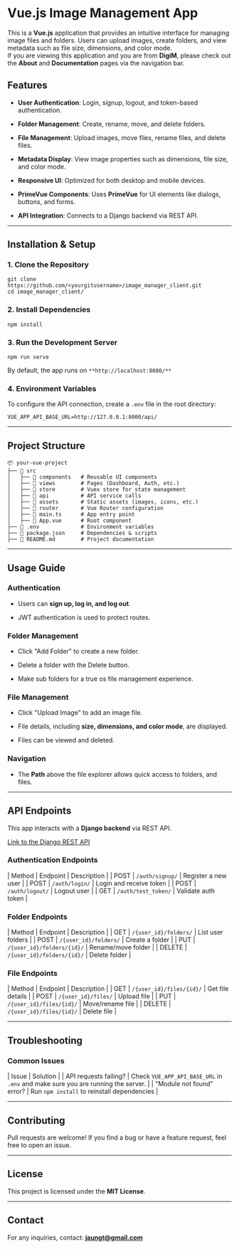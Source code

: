 # Vue.js Image Management App

This is a **Vue.js** application that provides an intuitive interface for managing image files and folders. Users can upload images, create folders, and view metadata such as file size, dimensions, and color mode.  
If you are viewing this application and you are from **DigiM**, please check out the **About** and **Documentation** pages via the navigation bar.

## Features

- **User Authentication**: Login, signup, logout, and token-based authentication.

- **Folder Management**: Create, rename, move, and delete folders.

- **File Management**: Upload images, move files, rename files, and delete files.

- **Metadata Display**: View image properties such as dimensions, file size, and color mode.

- **Responsive UI**: Optimized for both desktop and mobile devices.

- **PrimeVue Components**: Uses **PrimeVue** for UI elements like dialogs, buttons, and forms.

- **API Integration**: Connects to a Django backend via REST API.

---

## **Installation & Setup**

### **1\. Clone the Repository**

```
git clone https://github.com/<yourgitusername>/image_manager_client.git
cd image_manager_client/
```

### **2\. Install Dependencies**

```
npm install
```

### **3\. Run the Development Server**

```
npm run serve
```

By default, the app runs on `**http://localhost:8080/**`

### **4\. Environment Variables**

To configure the API connection, create a `.env` file in the root directory:

```
VUE_APP_API_BASE_URL=http://127.0.0.1:8000/api/
```

---

## **Project Structure**

```
📦 your-vue-project
├── 📁 src
│   ├── 📁 components   # Reusable UI components
│   ├── 📁 views        # Pages (Dashboard, Auth, etc.)
│   ├── 📁 store        # Vuex store for state management
│   ├── 📁 api          # API service calls
│   ├── 📁 assets       # Static assets (images, icons, etc.)
│   ├── 📁 router       # Vue Router configuration
│   ├── 📄 main.ts      # App entry point
│   ├── 📄 App.vue      # Root component
├── 📄 .env             # Environment variables
├── 📄 package.json     # Dependencies & scripts
├── 📄 README.md        # Project documentation
```

---

## **Usage Guide**

### **Authentication**

- Users can **sign up, log in, and log out**.

- JWT authentication is used to protect routes.

### **Folder Management**

- Click "Add Folder" to create a new folder.

- Delete a folder with the Delete button.

- Make sub folders for a true os file management experience.

### **File Management**

- Click "Upload Image" to add an image file.

- File details, including **size, dimensions, and color mode**, are displayed.

- Files can be viewed and deleted.

### **Navigation**

- The **Path** above the file explorer allows quick access to folders, and files.

---

## **API Endpoints**

This app interacts with a **Django backend** via REST API.

[Link to the Django REST API](https://github.com/tjaung/image_manager_django/tree/main)

### **Authentication Endpoints**

| Method | Endpoint | Description |
| POST | `/auth/signup/` | Register a new user |
| POST | `/auth/login/` | Login and receive token |
| POST | `/auth/logout/` | Logout user |
| GET | `/auth/test_token/` | Validate auth token |

### **Folder Endpoints**

| Method | Endpoint | Description |
| GET | `/{user_id}/folders/` | List user folders |
| POST | `/{user_id}/folders/` | Create a folder |
| PUT | `/{user_id}/folders/{id}/` | Rename/move folder |
| DELETE | `/{user_id}/folders/{id}/` | Delete folder |

### **File Endpoints**

| Method | Endpoint | Description |
| GET | `/{user_id}/files/{id}/` | Get file details |
| POST | `/{user_id}/files/` | Upload file |
| PUT | `/{user_id}/files/{id}/` | Move/rename file |
| DELETE | `/{user_id}/files/{id}/` | Delete file |

---

## **Troubleshooting**

### **Common Issues**

| Issue | Solution |
| API requests failing? | Check `VUE_APP_API_BASE_URL` in `.env` and make sure you are running the server. |
| "Module not found" error? | Run `npm install` to reinstall dependencies |

---

## **Contributing**

Pull requests are welcome! If you find a bug or have a feature request, feel free to open an issue.

---

## **License**

This project is licensed under the **MIT License**.

---

## **Contact**

For any inquiries, contact: **jaungt@gmail.com**
